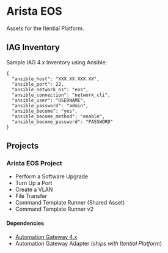 # Arista EOS
Assets for the Itential Platform.

## IAG Inventory
Sample IAG 4.x Inventory using Ansible:
```
{
  "ansible_host": "XXX.XX.XXX.XX",
  "ansible_port": 22,
  "ansible_network_os": "eos",
  "ansible_connection": "network_cli",
  "ansible_user": "USERNAME",
  "ansible_password": "admin",
  "ansible_become": "yes",
  "ansible_become_method": "enable",
  "ansible_become_password": "PASSWORD"
}
```

## Projects
### Arista EOS Project
- Perform a Software Upgrade
- Turn Up a Port
- Create a VLAN
- File Transfer
- Command Template Runner (Shared Asset)
- Command Template Runner v2

#### Dependencies
- [Automation Gateway 4.x](https://www.itential.com/automation-gateway/)
- Automation Gateway Adapter (_ships with Itential Platform_)
